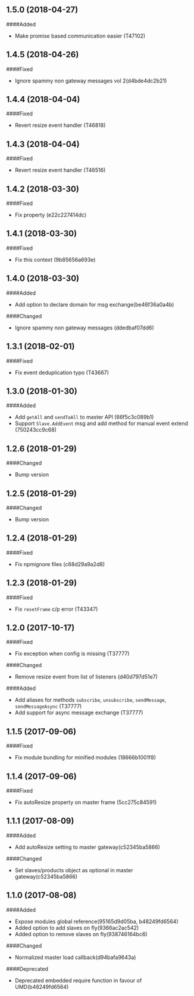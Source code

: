 ## 1.5.0 (2018-04-27)

####Added
- Make promise based communication easier (T47102)

## 1.4.5 (2018-04-26)

####Fixed
- Ignore spammy non gateway messages vol 2(d4bde4dc2b21)

## 1.4.4 (2018-04-04)

####Fixed
- Revert resize event handler (T46818)

## 1.4.3 (2018-04-04)

####Fixed
- Revert resize event handler (T46516)

## 1.4.2 (2018-03-30)

####Fixed
- Fix property (e22c227414dc)

## 1.4.1 (2018-03-30)

####Fixed
- Fix this context (9b85656a693e)

## 1.4.0 (2018-03-30)

####Added
- Add option to declare domain for msg exchange(be46f36a0a4b)

####Changed

- Ignore spammy non gateway messages (ddedbaf07dd6)

## 1.3.1 (2018-02-01)

####Fixed
- Fix event deduplication typo (T43667)

## 1.3.0 (2018-01-30)

####Added
- Add `getAll` and `sendToAll` to master API (66f5c3c089b1)
- Support `Slave.AddEvent` msg and add method for manual event extend (750243cc9c68)

## 1.2.6 (2018-01-29)

####Changed
- Bump version

## 1.2.5 (2018-01-29)

####Changed
- Bump version

## 1.2.4 (2018-01-29)

####Fixed

- Fix npmignore files (c68d29a9a2d8)

## 1.2.3 (2018-01-29)

####Fixed

- Fix `resetFrame` c/p error (T43347)

## 1.2.0 (2017-10-17)

####Fixed

- Fix exception when config is missing (T37777)

####Changed

- Remove resize event from list of listeners (d40d797d51e7)

####Added

- Add aliases for methods `subscribe`, `unsubscribe`, `sendMessage`, `sendMessageAsync` (T37777)
- Add support for async message exchange (T37777)

## 1.1.5 (2017-09-06)

####Fixed

- Fix module bundling for minified modules (18666b1001f8)

## 1.1.4 (2017-09-06)

####Fixed

- Fix autoResize property on master frame (5cc275c84591)

## 1.1.1 (2017-08-09)

####Added

- Add autoResize setting to master gateway(c52345ba5866)

####Changed

- Set slaves/products object as optional in master gateway(c52345ba5866)

## 1.1.0 (2017-08-08)

####Added

- Expose modules global reference(95165d9d05ba, b48249fd6564) 
- Added option to add slaves on fly(9366ac2ac542)
- Added option to remove slaves on fly(938746164bc6)

####Changed

- Normalized master load callback(d94bafa9643a)

####Deprecated

- Deprecated embedded require function in favour of UMD(b48249fd6564)